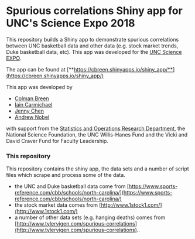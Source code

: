 # Spurious correlations Shiny app for UNC's Science Expo 2018

This repository builds a Shiny app to demonstrate spurious correlations between UNC basketball data and other data (e.g. stock market trends, Duke basketball data, etc). This app was developed for the [UNC Science EXPO](http://moreheadplanetarium.org/programs/special-activities/unc-science-expo).

The app can be found at [**https://cbreen.shinyapps.io/shiny_app/**](https://cbreen.shinyapps.io/shiny_app/)

This app was developed by

- [Colman Breen](https://www.linkedin.com/in/coleman-breen-3a08a4103/)
- [Iain Carmichael](https://idc9.github.io/)
- [Jenny Chen](https://www.linkedin.com/in/jenny-chen-7b4a569b/)
- [Andrew Nobel](http://nobel.web.unc.edu/)

with support from the [Statistics and Operations Research Department](https://stat-or.unc.edu/), the National Science Foundation, the UNC Willis-Hanes Fund and the Vicki and David Craver Fund for Faculty Leadership.


### This repository


This repository contains the shiny app, the data sets and a number of script files which scrape and process some of the data.


- the UNC and Duke basketball data come from [https://www.sports-reference.com/cbb/schools/north-carolina/](https://www.sports-reference.com/cbb/schools/north-carolina/)
- the stock market data comes from [http://www.1stock1.com/](http://www.1stock1.com/)
- a number of other data sets (e.g. hanging deaths) comes from [http://www.tylervigen.com/spurious-correlations](http://www.tylervigen.com/spurious-correlations)..
